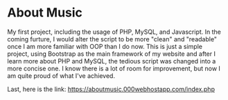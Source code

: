 # About Music
My first project, including the usage of PHP, MySQL, and Javascript.
In the coming furture, I would alter the script to be more "clean" and "readable" once I am more familiar with OOP than I do now.
This is just a simple project, using Bootstrap as the main framework of my website and after I learn more about PHP and MySQL, the tedious script was changed into a more concise one. I know there is a lot of room for improvement, but now I am quite proud of what I've achieved.

Last, here is the link: https://aboutmusic.000webhostapp.com/index.php

